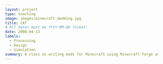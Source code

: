 ```yaml
---
layout: project
type: teaching
image: images/minecraft_modding.jpg
title: CAT
# All dates must be YYYY-MM-DD format!
date: 2008-04-13
labels:
  - Processing
  - Design
  - Simulation
summary: A class on writing mods for Minecraft using Minecraft Forge and Java.  Students learn about Java and working in a complicated codebase by create custom minecraft items and blocks 
---
```

